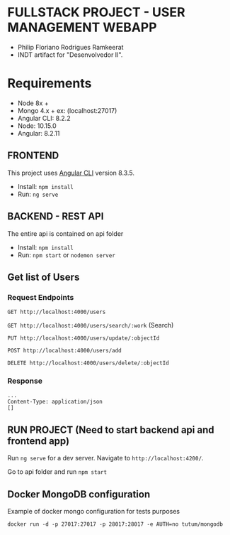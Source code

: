 # FULLSTACK PROJECT - USER MANAGEMENT WEBAPP
- Philip Floriano Rodrigues Ramkeerat
- INDT artifact for "Desenvolvedor II".

# Requirements
* Node 8x +
* Mongo 4.x + ex: (localhost:27017)
* Angular CLI: 8.2.2
* Node: 10.15.0
* Angular: 8.2.11

## FRONTEND
This project uses [Angular CLI](https://github.com/angular/angular-cli) version 8.3.5.
- Install: `npm install`
- Run: `ng serve`

## BACKEND - REST API
The entire api is contained on api folder
- Install: `npm install`
- Run: `npm start` or `nodemon server`

## Get list of Users

### Request Endpoints
`GET http://localhost:4000/users`

`GET http://localhost:4000/users/search/:work` (Search)

`PUT http://localhost:4000/users/update/:objectId`

`POST http://localhost:4000/users/add`

`DELETE http://localhost:4000/users/delete/:objectId`

### Response
    ...
    Content-Type: application/json
    []
    
## RUN PROJECT (Need to start backend api and frontend app)

Run `ng serve` for a dev server. Navigate to `http://localhost:4200/`.

Go to api folder and run `npm start`

## Docker MongoDB configuration
Example of docker mongo configuration for tests purposes
```
docker run -d -p 27017:27017 -p 28017:28017 -e AUTH=no tutum/mongodb 
```



